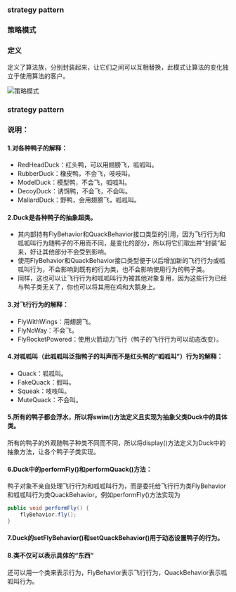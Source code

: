 ### strategy pattern
### 策略模式

### 定义
定义了算法族，分别封装起来，让它们之间可以互相替换，此模式让算法的变化独立于使用算法的客户。

![策略模式](http://img.blog.csdn.net/20170604105446532?watermark/2/text/aHR0cDovL2Jsb2cuY3Nkbi5uZXQveXVlY2hhbmc1/font/5a6L5L2T/fontsize/400/fill/I0JBQkFCMA==/dissolve/70/gravity/SouthEast)

### strategy pattern
### 说明：

#### 1.对各种鸭子的解释：
- RedHeadDuck：红头鸭，可以用翅膀飞，呱呱叫。
- RubberDuck：橡皮鸭，不会飞，吱吱叫。
- ModelDuck：模型鸭，不会飞，呱呱叫。
- DecoyDuck：诱饵鸭，不会飞，不会叫。
- MallardDuck：野鸭，会用翅膀飞，呱呱叫。


#### 2.Duck是各种鸭子的抽象超类。
- 其内部持有FlyBehavior和QuackBehavior接口类型的引用，因为飞行行为和呱呱叫行为随鸭子的不用而不同，是变化的部分，所以将它们取出并“封装”起来，好让其他部分不会受到影响。
- 使用FlyBehavior和QuackBehavior接口类型便于以后增加新的飞行行为或呱呱叫行为，不会影响到既有的行为类，也不会影响使用行为的鸭子类。
- 同样，这也可以让飞行行为和呱呱叫行为被其他对象复用，因为这些行为已经与鸭子类无关了，你也可以将其用在鸡和大鹅身上。


#### 3.对飞行行为的解释：
- FlyWithWings：用翅膀飞。
- FlyNoWay：不会飞。
- FlyRocketPowered：使用火箭动力飞行（鸭子的飞行行为可以动态改变）。


#### 4.对呱呱叫（此呱呱叫泛指鸭子的叫声而不是红头鸭的“呱呱叫”）行为的解释：
- Quack：呱呱叫。
- FakeQuack：假叫。
- Squeak：吱吱叫。
- MuteQuack：不会叫。


#### 5.所有的鸭子都会浮水，所以将swim()方法定义且实现为抽象父类Duck中的具体类。
所有的鸭子的外观随鸭子种类不同而不同，所以将display()方法定义为Duck中的抽象方法，让各个鸭子子类实现。


#### 6.Duck中的performFly()和performQuack()方法：
鸭子对象不亲自处理飞行行为和呱呱叫行为，而是委托给飞行行为类FlyBehavior和呱呱叫行为类QuackBehavior。例如performFly()方法实现为
``` java
public void performFly() {
    flyBehavior.fly();
}
```

#### 7.Duck的setFlyBehavior()和setQuackBehavior()用于动态设置鸭子的行为。

#### 8.类不仅可以表示具体的“东西”
还可以用一个类来表示行为，FlyBehavior表示飞行行为，QuackBehavior表示呱呱叫行为。



